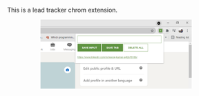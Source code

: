 This is a lead tracker chrom extension.

<p align="center">
  <img src="./lead_tracker_sc.png" width="350" alt="accessibility text">
</p>
